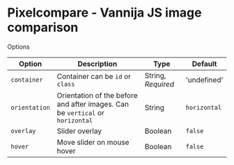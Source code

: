 # Pixelcompare - Vannija JS image comparison

Options

Option | Description | Type | Default
------ | ------ | ------ | ------
`container` | Container can be `id` or `class` | String, *Required* | 'undefined'
`orientation` | Orientation of the before and after images. Can be `vertical` or `horizontal` | String | `horizontal`
`overlay` | Slider overlay | Boolean | `false`
`hover` | Move slider on mouse hover | Boolean | `false`
